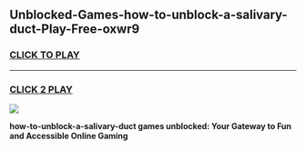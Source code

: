 
## Unblocked-Games-how-to-unblock-a-salivary-duct-Play-Free-oxwr9
<h3>
<a href="https://premium76.site?title=how-to-unblock-a-salivary-duct&ref=10A">CLICK TO PLAY</a></h3>
<hr>

<h3>
<a href="https://premium76.site?title=how-to-unblock-a-salivary-duct&ref=10A">CLICK 2 PLAY</a>
  
</h3>

<a href="https://premium76.site?title=how-to-unblock-a-salivary-duct&ref=10A"><img src="https://clearcache.store/games.png"></a>


**how-to-unblock-a-salivary-duct games unblocked: Your Gateway to Fun and Accessible Online Gaming**
